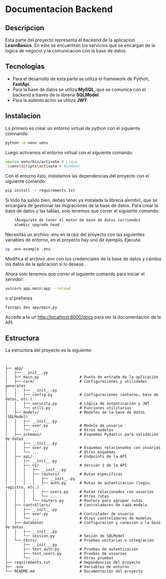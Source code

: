 # Documentacion Backend

## Descripcion
Esta parte del proyecto representa el backend de la aplicacion **LearnBasics**. En este se encuentran los servicios que se encargan de la logica de negocio y la comunicacion con la base de datos.

## Tecnologías
- Para el desarrollo de esta parte se utiliza el framework de Pythoh, **FastApi**.
- Para la base de datos se utiliza **MySQL**, que se comunica con el backend a traves de la libreria **SQLModel**.
- Para la autenticacion se utiliza **JWT**.

## Instalacion
Lo primero es crear un entorno virtual de python con el siguiente comnando:

``` bash
python -m venv venv
```

Luego activamos el entorno virtual con el siguiente comando:

``` bash
source venv/bin/activate # Linux
.\venv\Scripts\activate # Windows
```

Con el entorno listo, instalamos las dependencias del proyecto con el siguiente comando:

``` bash
pip install -r requirements.txt
```

Si todo ha salido bien, debes tener ya instalada la libreria alembic, que se encargara de gestionar las migraciones de la base de datos. Para crear la base de datos y las tablas, solo tenemos que correr el siguiente comando:
``` bash
    (Asegurate de tener el motor de base de datos corriendo)
    alembic upgrade head
```

Necesitas un archivo .env en la raiz del proyecto con las siguientes variables de entorno, en el proyecto hay uno de ejemplo.
Ejecuta:
``` bash
cp .env.example .env
```
Modifica el archivo .env con tus credenciales de la base de datos y cambia los datos de la aplicacion si lo deseas.

Ahora solo tenemos que correr el siguiente comando para iniciar el servidor:

``` bash
uvicorn app.main:app --reload
```
o si prefieres
``` bash
fastapi dev app/main.py
```
Accede a la url [http://localhost:8000/docs](http://localhost:8000/docs) para ver la documentacion de la API.


## Estructura
La estructura del proyecto es la siguiente:

``` textplain

.
├── app/
│   ├── __init__.py
│   ├── main.py                  # Punto de entrada de la aplicación
│   ├── core/                    # Configuraciones y utilidades generales
│   │   ├── __init__.py
│   │   ├── config.py            # Configuraciones (entorno, base de datos, etc.)
│   │   ├── security.py          # Lógica de autenticación y JWT
│   │   └── utils.py             # Funciones utilitarias
│   ├── models/                  # Modelos de la base de datos (SQLModel)
│   │   ├── __init__.py
│   │   ├── user.py              # Modelo de usuario
│   │   └── ...                  # Otros modelos
│   ├── schemas/                 # Esquemas Pydantic para validación de datos
│   │   ├── __init__.py
│   │   ├── user.py              # Esquemas relacionados con usuarios
│   │   └── ...                  # Otros esquemas
│   ├── api/                     # Endpoints de la API
│   │   ├── __init__.py
│   │   ├── v1/                  # Versión 1 de la API
│   │   │   ├── __init__.py
│   │   │   ├── routers/         # Rutas específicas
│   │   │   │   ├── __init__.py
│   │   │   │   ├── auth.py      # Rutas de autenticación (login, registro, etc.)
│   │   │   │   ├── users.py     # Rutas relacionados con usuarios
│   │   │   │   └── ...          # Otros rutas
│   │   │   └── routers.py       # Routers para agrupar rutas
│   ├── controllers/             # Controladores de cada modelo
│   │   ├── __init__.py
│   │   ├── user.py              # Controlador de usuario
│   │   └── ...                  # Otros controladores de modelos
│   ├── database/                # Configuración y conexión a la base de datos
│   │   ├── __init__.py
│   │   └── session.py           # Sesión de SQLModel
│   └── tests/                   # Pruebas unitarias e integración
│       ├── __init__.py
│       ├── test_auth.py         # Pruebas de autenticación
│       ├── test_users.py        # Pruebas de usuarios
│       └── ...                  # Otras pruebas
├── requirements.txt             # Dependencias del proyecto
├── .env                         # Variables de entorno
└── README.md                    # Documentación del proyecto
```